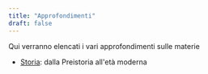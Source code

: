 ```yaml
---
title: "Approfondimenti"
draft: false
---
```


Qui verranno elencati i vari approfondimenti sulle materie

* [Storia](storia): dalla Preistoria all'età moderna